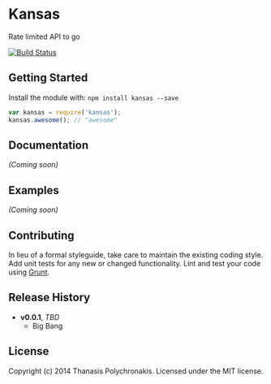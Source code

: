 # Kansas 

Rate limited API to go

[![Build Status](https://secure.travis-ci.org/thanpolas/kansas.png?branch=master)](http://travis-ci.org/thanpolas/kansas)

## Getting Started

Install the module with: `npm install kansas --save`

```javascript
var kansas = require('kansas');
kansas.awesome(); // "awesome"
```

## Documentation
_(Coming soon)_

## Examples
_(Coming soon)_

## Contributing
In lieu of a formal styleguide, take care to maintain the existing coding style. Add unit tests for any new or changed functionality. Lint and test your code using [Grunt](http://gruntjs.com/).

## Release History
- **v0.0.1**, *TBD*
    - Big Bang
    
## License
Copyright (c) 2014 Thanasis Polychronakis. Licensed under the MIT license.
